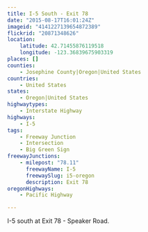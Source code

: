 ```yaml
---
title: I-5 South - Exit 78
date: "2015-08-17T16:01:24Z"
imageid: "4141227139654872389"
flickrid: "20871348626"
location:
    latitude: 42.71455876119518
    longitude: -123.36839675903319
places: []
counties:
    - Josephine County|Oregon|United States
countries:
    - United States
states:
    - Oregon|United States
highwaytypes:
    - Interstate Highway
highways:
    - I-5
tags:
    - Freeway Junction
    - Intersection
    - Big Green Sign
freewayJunctions:
    - milepost: "78.11"
      freewayName: I-5
      freewaySlug: i5-oregon
      description: Exit 78
oregonHighways:
    - Pacific Highway

---
```

I-5 south at Exit 78 - Speaker Road.